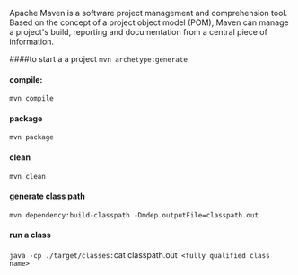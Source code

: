 Apache Maven is a software project management and comprehension tool. Based on the concept of a project object model (POM), Maven can manage a project's build, reporting and documentation from a central piece of information.

####to start a a project
`mvn archetype:generate`
#### compile:
`mvn compile`
#### package
`mvn package`
#### clean
`mvn clean`
#### generate class path
`mvn dependency:build-classpath -Dmdep.outputFile=classpath.out`
#### run a class
`java -cp ./target/classes:`cat classpath.out` <fully qualified class name>`
